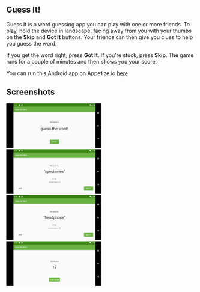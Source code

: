 ## Guess It!

Guess It is a word guessing app you can play with one or more friends. To play, hold the device in landscape, facing away from you with your thumbs on the **Skip** and **Got It** buttons. Your friends can then give you clues to help you guess the word. 

If you get the word right, press **Got It**. If you're stuck, press **Skip**. The game runs for a couple of minutes and then shows you your score.


You can run this Android app on Appetize.io <a href="https://appetize.io/app/acwc1ted3eeqjdftcvdv0ra27g">here</a>.

## Screenshots

<div class="row">
      <img src="/screenshots/Screenshot_1.png" width="50%" title="Screenshot1">
      <img src="/screenshots/Screenshot_2.png" width="50%" title="Screenshot2">
</div>

<div class="row">
      <img src="/screenshots/Screenshot_3.png" width="50%" title="Screenshot3">
      <img src="/screenshots/Screenshot_4.png" width="50%" title="Screenshot4">
</div>
